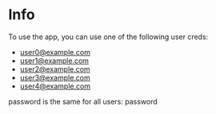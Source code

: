 # Info

To use the app, you can use one of the following user creds:

-   user0@example.com
-   user1@example.com
-   user2@example.com
-   user3@example.com
-   user4@example.com

password is the same for all users: password
